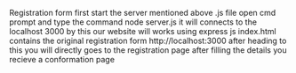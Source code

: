 Registration form 
first start the server mentioned above .js file 
open cmd prompt and type the command node server.js
it will connects to the localhost 3000 by this our website will works using express js 
index.html contains the original registration form 
http://localhost:3000 after heading to this you will directly goes to the registration page
after filling the details you recieve a conformation page 
